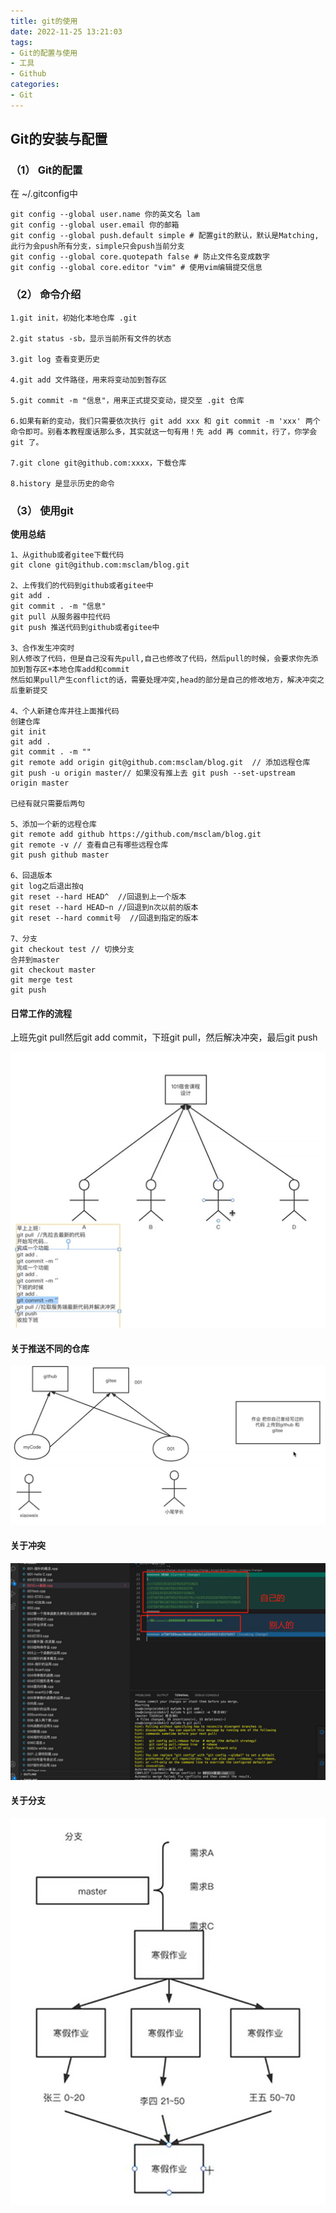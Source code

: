 ```yaml
---
title: git的使用
date: 2022-11-25 13:21:03
tags:
- Git的配置与使用
- 工具
- Github
categories:
- Git
---
```


## Git的安装与配置

### （1） Git的配置

在 ~/.gitconfig中

```
git config --global user.name 你的英文名 lam
git config --global user.email 你的邮箱 
git config --global push.default simple # 配置git的默认，默认是Matching,此行为会push所有分支，simple只会push当前分支 
git config --global core.quotepath false # 防止文件名变成数字
git config --global core.editor "vim" # 使用vim编辑提交信息
```



### （2） 命令介绍

```
1.git init，初始化本地仓库 .git

2.git status -sb，显示当前所有文件的状态

3.git log 查看变更历史

4.git add 文件路径，用来将变动加到暂存区

5.git commit -m "信息"，用来正式提交变动，提交至 .git 仓库

6.如果有新的变动，我们只需要依次执行 git add xxx 和 git commit -m 'xxx' 两个命令即可。别看本教程废话那么多，其实就这一句有用！先 add 再 commit，行了，你学会 git 了。

7.git clone git@github.com:xxxx，下载仓库

8.history 是显示历史的命令
```



### （3） 使用git

**使用总结**

```
1、从github或者gitee下载代码
git clone git@github.com:msclam/blog.git

2、上传我们的代码到github或者gitee中
git add .
git commit . -m "信息"
git pull 从服务器中拉代码
git push 推送代码到github或者gitee中

3、合作发生冲突时
别人修改了代码，但是自己没有先pull,自己也修改了代码，然后pull的时候，会要求你先添加到暂存区+本地仓库add和commit
然后如果pull产生conflict的话，需要处理冲突,head的部分是自己的修改地方，解决冲突之后重新提交

4、个人新建仓库并往上面推代码
创建仓库
git init
git add .
git commit . -m ""
git remote add origin git@github.com:msclam/blog.git  // 添加远程仓库
git push -u origin master// 如果没有推上去 git push --set-upstream origin master

已经有就只需要后两句

5、添加一个新的远程仓库
git remote add github https://github.com/msclam/blog.git
git remote -v // 查看自己有哪些远程仓库
git push github master

6、回退版本
git log之后退出按q
git reset --hard HEAD^  //回退到上一个版本
git reset --hard HEAD~n //回退到n次以前的版本
git reset --hard commit号  //回退到指定的版本

7、分支
git checkout test // 切换分支
合并到master
git checkout master
git merge test
git push
```

#### 日常工作的流程

上班先git pull然后git add commit，下班git pull，然后解决冲突，最后git push

![日常流程](git的使用/日常流程.png)

#### 关于推送不同的仓库

![推送不同的仓库](git的使用/推送不同的仓库.png)

#### 关于冲突

![关于冲突](git的使用/关于冲突.png)

#### 关于分支

![关于分支](git的使用/关于分支.png)

